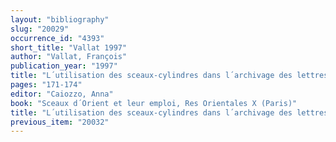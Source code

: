 ```yaml
---
layout: "bibliography"
slug: "20029"
occurrence_id: "4393"
short_title: "Vallat 1997"
author: "Vallat, François"
publication_year: "1997"
title: "L´utilisation des sceaux-cylindres dans l´archivage des lettres de Persépolis"
pages: "171-174"
editor: "Caiozzo, Anna"
book: "Sceaux d´Orient et leur emploi, Res Orientales X (Paris)"
title: "L´utilisation des sceaux-cylindres dans l´archivage des lettres de Persépolis"
previous_item: "20032"
---
```


